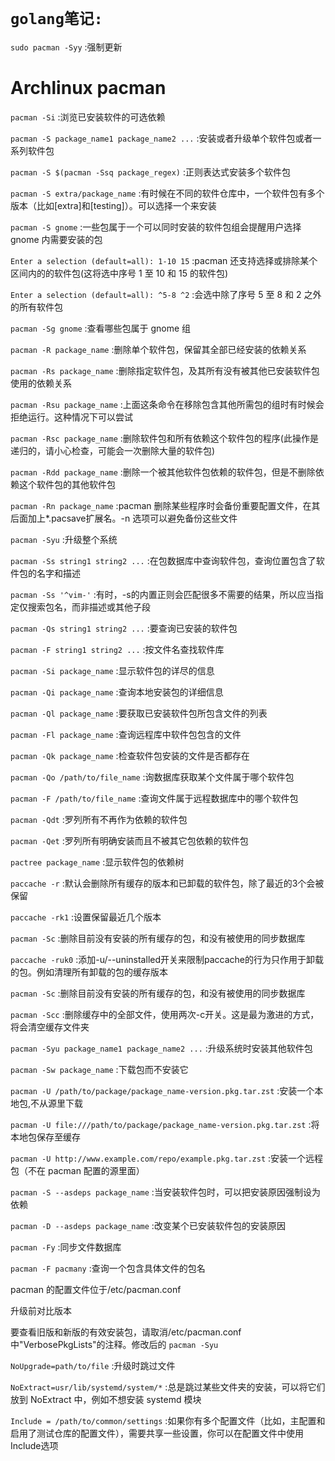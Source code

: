 
# `golang笔记:`

`sudo pacman -Syy` :强制更新

# Archlinux pacman

`pacman -Si` :浏览已安装软件的可选依赖

`pacman -S package_name1 package_name2 ...` :安装或者升级单个软件包或者一系列软件包

`pacman -S $(pacman -Ssq package_regex)` :正则表达式安装多个软件包

`pacman -S extra/package_name` :有时候在不同的软件仓库中，一个软件包有多个版本（比如[extra]和[testing]）。可以选择一个来安装

`pacman -S gnome` :一些包属于一个可以同时安装的软件包组会提醒用户选择 gnome 内需要安装的包

`Enter a selection (default=all): 1-10 15` :pacman 还支持选择或排除某个区间内的的软件包(这将选中序号 1 至 10 和 15 的软件包)

`Enter a selection (default=all): ^5-8 ^2` :会选中除了序号 5 至 8 和 2 之外的所有软件包

`pacman -Sg gnome` :查看哪些包属于 gnome 组

`pacman -R package_name` :删除单个软件包，保留其全部已经安装的依赖关系

`pacman -Rs package_name` :删除指定软件包，及其所有没有被其他已安装软件包使用的依赖关系

`pacman -Rsu package_name` :上面这条命令在移除包含其他所需包的组时有时候会拒绝运行。这种情况下可以尝试

`pacman -Rsc package_name` :删除软件包和所有依赖这个软件包的程序(此操作是递归的，请小心检查，可能会一次删除大量的软件包)

`pacman -Rdd package_name` :删除一个被其他软件包依赖的软件包，但是不删除依赖这个软件包的其他软件包

`pacman -Rn package_name` :pacman 删除某些程序时会备份重要配置文件，在其后面加上*.pacsave扩展名。-n 选项可以避免备份这些文件

`pacman -Syu` :升级整个系统

`pacman -Ss string1 string2 ...` :在包数据库中查询软件包，查询位置包含了软件包的名字和描述

`pacman -Ss '^vim-'` :有时，-s的内置正则会匹配很多不需要的结果，所以应当指定仅搜索包名，而非描述或其他子段

`pacman -Qs string1 string2 ...` :要查询已安装的软件包

`pacman -F string1 string2 ...` :按文件名查找软件库

`pacman -Si package_name` :显示软件包的详尽的信息

`pacman -Qi package_name` :查询本地安装包的详细信息

`pacman -Ql package_name` :要获取已安装软件包所包含文件的列表

`pacman -Fl package_name` :查询远程库中软件包包含的文件

`pacman -Qk package_name` :检查软件包安装的文件是否都存在

`pacman -Qo /path/to/file_name` :询数据库获取某个文件属于哪个软件包

`pacman -F /path/to/file_name` :查询文件属于远程数据库中的哪个软件包

`pacman -Qdt` :罗列所有不再作为依赖的软件包

`pacman -Qet` :罗列所有明确安装而且不被其它包依赖的软件包

`pactree package_name` :显示软件包的依赖树

`paccache -r` :默认会删除所有缓存的版本和已卸载的软件包，除了最近的3个会被保留

`paccache -rk1` :设置保留最近几个版本

`pacman -Sc` :删除目前没有安装的所有缓存的包，和没有被使用的同步数据库

`paccache -ruk0` :添加-u/--uninstalled开关来限制paccache的行为只作用于卸载的包。例如清理所有卸载的包的缓存版本

`pacman -Sc` :删除目前没有安装的所有缓存的包，和没有被使用的同步数据库

`pacman -Scc` :删除缓存中的全部文件，使用两次-c开关。这是最为激进的方式，将会清空缓存文件夹

`pacman -Syu package_name1 package_name2 ...` :升级系统时安装其他软件包

`pacman -Sw package_name` :下载包而不安装它

`pacman -U /path/to/package/package_name-version.pkg.tar.zst` :安装一个本地包,不从源里下载

`pacman -U file:///path/to/package/package_name-version.pkg.tar.zst` :将本地包保存至缓存

`pacman -U http://www.example.com/repo/example.pkg.tar.zst` :安装一个远程包（不在 pacman 配置的源里面）

`pacman -S --asdeps package_name` :当安装软件包时，可以把安装原因强制设为依赖

`pacman -D --asdeps package_name` :改变某个已安装软件包的安装原因

`pacman -Fy` :同步文件数据库

`pacman -F pacmany` :查询一个包含具体文件的包名

pacman 的配置文件位于/etc/pacman.conf

升级前对比版本

要查看旧版和新版的有效安装包，请取消/etc/pacman.conf中"VerbosePkgLists"的注释。修改后的 `pacman -Syu`

`NoUpgrade=path/to/file` :升级时跳过文件

`NoExtract=usr/lib/systemd/system/*` :总是跳过某些文件夹的安装，可以将它们放到 NoExtract 中，例如不想安装 systemd 模块

`Include = /path/to/common/settings` :如果你有多个配置文件（比如，主配置和启用了测试仓库的配置文件），需要共享一些设置，你可以在配置文件中使用Include选项
